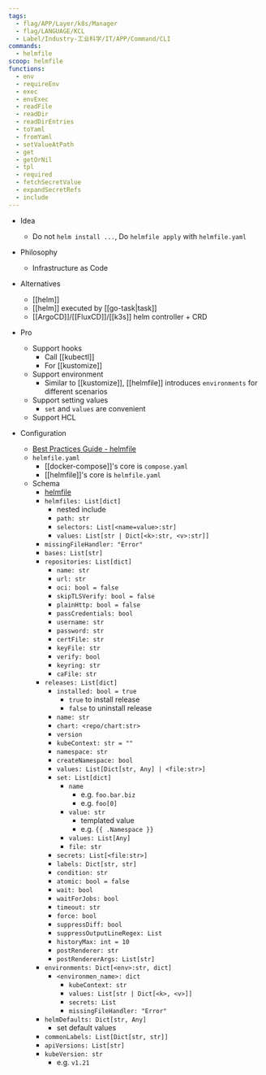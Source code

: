 ```yaml
---
tags:
  - flag/APP/Layer/k8s/Manager
  - flag/LANGUAGE/KCL
  - Label/Industry-工业科学/IT/APP/Command/CLI
commands:
  - helmfile
scoop: helmfile
functions:
  - env
  - requireEnv
  - exec
  - envExec
  - readFile
  - readDir
  - readDirEntries
  - toYaml
  - fromYaml
  - setValueAtPath
  - get
  - getOrNil
  - tpl
  - required
  - fetchSecretValue
  - expandSecretRefs
  - include
---
```


- Idea
    - Do not `helm install ...`, Do `helmfile apply` with `helmfile.yaml`

- Philosophy
    - Infrastructure as Code

- Alternatives
    - [[helm]]
    - [[helm]] executed by [[go-task|task]]
    - [[ArgoCD]]/[[FluxCD]]/[[k3s]] helm controller + CRD

- Pro
    - Support hooks
        - Call [[kubectl]]
        - For [[kustomize]]
    - Support environment
        - Similar to [[kustomize]], [[helmfile]] introduces `environments` for different scenarios
    - Support setting values
        - `set` and `values` are convenient
    - Support HCL

- Configuration
    - [Best Practices Guide - helmfile](https://helmfile.readthedocs.io/en/latest/writing-helmfile/)
    - `helmfile.yaml`
        - [[docker-compose]]'s core is `compose.yaml`
        - [[helmfile]]'s core is `helmfile.yaml`
    - Schema
        - [helmfile](https://helmfile.readthedocs.io/en/latest/)
        - `helmfiles: List[dict]`
            - nested include
            - `path: str`
            - `selectors: List[<name=value>:str]`
            - `values: List[str | Dict[<k>:str, <v>:str]]`
        - `missingFileHandler: "Error"`
        - `bases: List[str]`
        - `repositories: List[dict]`
            - `name: str`
            - `url: str`
            - `oci: bool = false`
            - `skipTLSVerify: bool = false`
            - `plainHttp: bool = false`
            - `passCredentials: bool`
            - `username: str`
            - `password: str`
            - `certFile: str`
            - `keyFile: str`
            - `verify: bool`
            - `keyring: str`
            - `caFile: str`
        - `releases: List[dict]`
            - `installed: bool = true`
                - `true` to install release
                - `false` to uninstall release
            - `name: str`
            - `chart: <repo/chart:str>`
            - `version`
            - `kubeContext: str = ""`
            - `namespace: str`
            - `createNamespace: bool`
            - `values: List[Dict[str, Any] | <file:str>]`
            - `set: List[dict]`
                - `name`
                    - e.g. `foo.bar.biz`
                    - e.g. `foo[0]`
                - `value: str`
                    - templated value
                    - e.g. `{{ .Namespace }}`
                - `values: List[Any]`
                - `file: str`
            - `secrets: List[<file:str>]`
            - `labels: Dict[str, str]`
            - `condition: str`
            - `atomic: bool = false`
            - `wait: bool`
            - `waitForJobs: bool`
            - `timeout: str`
            - `force: bool`
            - `suppressDiff: bool`
            - `suppressOutputLineRegex: List`
            - `historyMax: int = 10`
            - `postRenderer: str`
            - `postRendererArgs: List[str]`
        - `environments: Dict[<env>:str, dict]`
            - `<environmen_name>: dict`
                - `kubeContext: str`
                - `values: List[str | Dict[<k>, <v>]]`
                - `secrets: List`
                - `missingFileHandler: "Error"`
        - `helmDefaults: Dict[str, Any]`
            - set default values
        - `commonLabels: List[Dict[str, str]]`
        - `apiVersions: List[str]`
        - `kubeVersion: str`
            - e.g. `v1.21`
